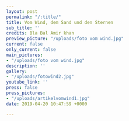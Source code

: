 ```yaml
---
layout: post
permalink: "/:title/"
title: Vom Wind, dem Sand und den Sternen
sub_title: ''
credits: Bla Bal Amir khan
preview_picture: "/uploads/foto vom wind.jpg"
current: false
only_current: false
main_pictures:
- "/uploads/foto vom wind.jpg"
description: ''
gallery:
- "/uploads/fotowind2.jpg"
youtube_link: ''
press: false
press_pictures:
- "/uploads/artikelvomwind1.jpg"
date: 2019-04-20 10:47:59 +0000

---
```


